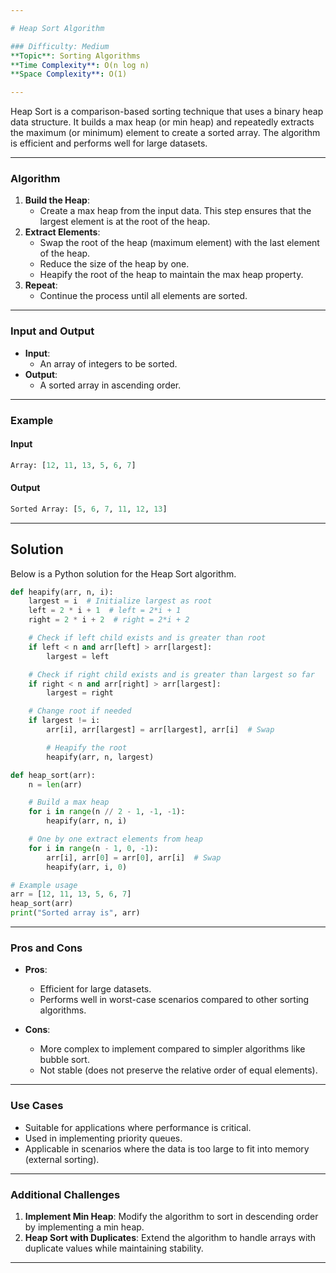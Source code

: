 ```yaml
---

# Heap Sort Algorithm

### Difficulty: Medium  
**Topic**: Sorting Algorithms  
**Time Complexity**: O(n log n)  
**Space Complexity**: O(1)  

---
```


Heap Sort is a comparison-based sorting technique that uses a binary heap data structure. It builds a max heap (or min heap) and repeatedly extracts the maximum (or minimum) element to create a sorted array. The algorithm is efficient and performs well for large datasets.

---

### Algorithm

1. **Build the Heap**: 
   - Create a max heap from the input data. This step ensures that the largest element is at the root of the heap.
2. **Extract Elements**: 
   - Swap the root of the heap (maximum element) with the last element of the heap.
   - Reduce the size of the heap by one.
   - Heapify the root of the heap to maintain the max heap property.
3. **Repeat**: 
   - Continue the process until all elements are sorted.

---

### Input and Output

- **Input**: 
  - An array of integers to be sorted.
- **Output**:
  - A sorted array in ascending order.

---

### Example

#### Input
```python
Array: [12, 11, 13, 5, 6, 7]
```
#### Output
```python
Sorted Array: [5, 6, 7, 11, 12, 13]
```
---

## Solution

Below is a Python solution for the Heap Sort algorithm.

```python
def heapify(arr, n, i):
    largest = i  # Initialize largest as root
    left = 2 * i + 1  # left = 2*i + 1
    right = 2 * i + 2  # right = 2*i + 2

    # Check if left child exists and is greater than root
    if left < n and arr[left] > arr[largest]:
        largest = left

    # Check if right child exists and is greater than largest so far
    if right < n and arr[right] > arr[largest]:
        largest = right

    # Change root if needed
    if largest != i:
        arr[i], arr[largest] = arr[largest], arr[i]  # Swap

        # Heapify the root
        heapify(arr, n, largest)

def heap_sort(arr):
    n = len(arr)

    # Build a max heap
    for i in range(n // 2 - 1, -1, -1):
        heapify(arr, n, i)

    # One by one extract elements from heap
    for i in range(n - 1, 0, -1):
        arr[i], arr[0] = arr[0], arr[i]  # Swap
        heapify(arr, i, 0)

# Example usage
arr = [12, 11, 13, 5, 6, 7]
heap_sort(arr)
print("Sorted array is", arr)
```

---

### Pros and Cons

- **Pros**:
  - Efficient for large datasets.
  - Performs well in worst-case scenarios compared to other sorting algorithms.
  
- **Cons**:
  - More complex to implement compared to simpler algorithms like bubble sort.
  - Not stable (does not preserve the relative order of equal elements).

---

### Use Cases

- Suitable for applications where performance is critical.
- Used in implementing priority queues.
- Applicable in scenarios where the data is too large to fit into memory (external sorting).

---

### Additional Challenges

1. **Implement Min Heap**: Modify the algorithm to sort in descending order by implementing a min heap.
2. **Heap Sort with Duplicates**: Extend the algorithm to handle arrays with duplicate values while maintaining stability.

---